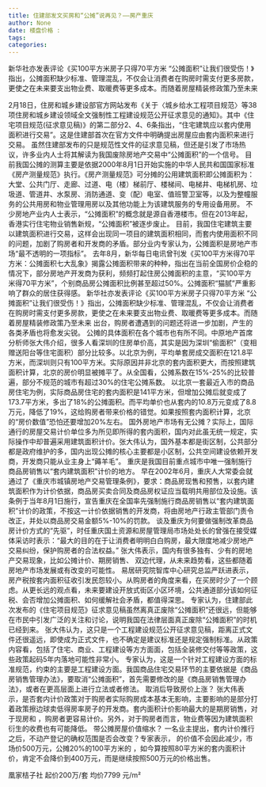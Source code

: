 ```yaml
---
title: 住建部发文买房和“公摊”说再见？——房产重庆
author: None
date: 楼盘价格 : 
tags: 
categories: 
---
```

新华社亦发表评论《买100平方米房子只得70平方米 “公摊面积”让我们很受伤！》指出，公摊面积缺少标准、管理混乱，不仅会让消费者在购房时需支付更多房款，更使之在未来要支出物业费、取暖费等更多成本。而随着房屋精装修政策乃至未来
<!-- more -->
2月18日，住房和城乡建设部官方网站发布《关于〈城乡给水工程项目规范〉等38项住房和城乡建设领域全文强制性工程建设规范公开征求意见的通知》。其中《住宅项目规范(征求意见稿)》的第二部分2、4、6条指出，“住宅建筑应以套内使用面积进行交易”。这是住建部首次在官方文件中明确提出房屋应由套内面积来进行交易。
虽然住建部发布的只是规范性文件的征求意见稿，但还是引发了市场热议，许多业内人士将其解读为我国废除房地产交易中“公摊面积”的一个信号。
目前我国公摊的测算主要是依据2000年8月1日开始实施的中华人民共和国国家标准《房产测量规范》执行。《房产测量规范》可分摊的公用建筑面积即公摊面积为：大堂、公共门厅、走廊、过道、电（楼）梯前厅、楼梯间、电梯井、电梯机房、垃圾道、管道井、水泵房、消防通道、变（配）电室、值班警卫室等，以及为整幢服务的公共用房和物业管理用房以及其他功能上为该建筑服务的专用设备用房。
不少房地产业内人士表示，“公摊面积”的概念就是源自香港楼市。但在2013年起，香港实行住宅物业销售新规，“公摊面积”被逐步废止。
目前，我国住宅建筑主要以建筑面积进行交易，这样会出现同一项目的建筑面积相同，而套内使用面积不同的问题，加剧了购房者和开发商的矛盾。部分业内专家认为，公摊面积是房地产市场“最不透明的一项指标”。
去年8月，新华每日电讯曾刊发《买100平方米得70平方米：公摊面积七大乱象》揭露公摊面积带来的种种，指出在当前全国房价企稳的情况下，部分房地产开发商为获利，频频打起住房公摊面积的主意，“买100平方米得70平方米”，个别商品房公摊面积比例甚至超过50%。公摊面积“猫腻”严重影响了群众的居住获得感。
新华社亦发表评论《买100平方米房子只得70平方米 “公摊面积”让我们很受伤！》指出，公摊面积缺少标准、管理混乱，不仅会让消费者在购房时需支付更多房款，更使之在未来要支出物业费、取暖费等更多成本。而随着房屋精装修政策乃至未来
出台，购房者遭遇到的问题还将进一步加剧，产生的各类矛盾也将愈发尖锐。
公摊的具体面积在各个城市也有所不同。中原地产首席分析师张大伟介绍，很多人看深圳的住房单价高，其实是因为深圳“偷面积”（变相赠送阳台等住宅面积）部分比较多。以北京为例，平均单套房成交面积在121.8平方米，而深圳则只有100平方米。实际原因并非北京的套内面积更大，而按照建筑面积计算，北京的房价明显被摊平了。从全国看，公摊系数在15%-25%的比较普遍，部分不规范的城市有超过30%的住宅公摊系数。
以北京一套最近入市的商品房住宅为例，实际商品房住宅的套内面积是141平方米，但增加公摊后就变成了173.7平方米，多出了18%的公摊面积。而平均单价也从套内的10.8万元变成了8.8万元，降低了19%，这给购房者带来价格的错觉。如果按照套内面积计算，北京的“房价数值”恐怕还要增加20%左右。
国外房地产市场有无公摊？实际上，国际通行的房屋交易计价单位多为所见即所得的套内面积，国内对此虽无统一规定，实际操作中却普遍采用建筑面积计价。张大伟认为，国外基本都是街区制，公共部分都是政府维护的多，国内出现公摊的核心主要都是小区制，公共空间建设依赖开发商，开发商只能从业主身上“薅羊毛”。
重庆是我国目前重点城市中唯一强制施行商品房销售以“套内建筑面积”计价的地方。
早在2002年6月，重庆人大常委会就通过了《重庆市城镇房地产交易管理条例》，要求：商品房现售和预售，以套内建筑面积作为计价依据，商品房买卖合同及商品房权证应当载明共用部位及设施。该条例于当年8月1日施行，宣告重庆在全国率先强制施行商品房销售以“套内建筑面积”计价的政策，不按这一计价依据销售的开发商，将由房地产行政主管部门责令改正，并处以商品房交易金额5%-10%的罚款。
谈及重庆为何要做强制改革商品房计价方式的“先驱”，时任重庆国土资源和房屋管理局市场处处长的曾强在接受媒体采访时表示：“最大的目的在于让消费者明明白白购房，最大限度地减少房地产交易纠纷，保护购房者的合法权益。”
张大伟表示，国内有很多独有、少有的房地产交易现象，比如公摊计价、期房销售、
双边代理，从未来趋势看，这些都随着房地产市场发展或有改变的可能性。
易居研究院智库中心研究总监严跃进表示，房产税按套内面积征收引发民怨较小。从购房者的角度来看，在买房时少了一个顾虑。从更长远的观点看，未来要建设开放式街区小区环境，公共通道部分该如何征税、会否增加公摊面积、如何缓解社会矛盾，都值得深思。
专家认为，住建部此次发布的《住宅项目规范》征求意见稿虽然离真正废除“公摊面积”还很远，但能够在市民中引发广泛的关注和讨论，说明我国在法律层面真正废除“公摊面积”的时机已经到来。
张大伟认为，这只是一个工程建设规范公开征求意见稿，距离正式文件还很遥远，即使成为正式文件，也不确定是建议标准还是规定强制标准。从政策内容看，包括了住宅、商业、工程建设等方方面面，包括全装修交付等等政策，这些政策起码5年内落地可能性非常小。
专家认为，这是一个针对工程建设方面的标准规范，约束的主要是工程建设方面。我国商品住宅交易环节的主要依据是《商品房销售管理办法》，要取消“公摊面积”，首先需要修改的是《商品房销售管理办法》，或者在更高层面上进行立法或者修法。
取消后导致房价上涨？
张大伟表示，是否套内计价政策对于购房者实际购房成本基本无影响，主要影响的是部分打着政策擦边球卖低得房率房子的开发商。套内面积计价影响最大的是期房销售，对于现房和
，购房者更容易计价。另外，对于购房者而言，物业费等因为建筑面积衍生的收费也有可能降低。
带公摊房屋价值缩水？
一名业主提出，套内计价推行之后，不动产登记的确权范围是否会改变？专家表示，
的价值不会因此减少，市场价500万元，公摊20%的100平方米的
，如今算按照80平方米的套内面积计价，肯定不会降价到400万元，而是继续按照500万元的价格出售。
                        
                        
                        
                        
                                        
                    
                    
                
                    
                    
                    
                
                    
                
凰家桔子社
起价200万/套
均价7799 元/m²
	                        
	                    
	                        
	                    
